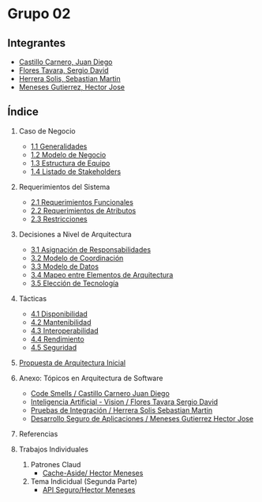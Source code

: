 # Grupo 02
## Integrantes
- [Castillo Carnero, Juan Diego](./Integrantes/castillo/jd.md)
- [Flores Tavara, Sergio David](./Integrantes/flores/flores.md)
- [Herrera Solis, Sebastian Martin](./Integrantes/herrera/herrera.md)
- [Meneses Gutierrez, Hector Jose](./Integrantes/hector/hector.md)

## Índice

1. Caso de Negocio
    - [1.1 Generalidades](./Partes%20del%20Indice/1.%20Caso%20de%20Negocio/1.1%20Generalidad.md)
    - [1.2 Modelo de Negocio](./Partes%20del%20Indice/1.%20Caso%20de%20Negocio/1.2%20Modelo%20de%20Negocio.md)
    - [1.3 Estructura de Equipo](./Partes%20del%20Indice/1.%20Caso%20de%20Negocio/1.3%20Estructura%20de%20Equipo.md)
    - [1.4 Listado de Stakeholders](./Partes%20del%20Indice/1.%20Caso%20de%20Negocio/1.4%20Listado%20de%20Stakeholders.md)
2. Requerimientos del Sistema
    - [2.1 Requerimientos Funcionales](./Partes%20del%20Indice/2.%20Requerimientos%20del%20Sistema/2.1%20Requerimentos%20Funcionales.md)
    - [2.2 Requerimientos de Atributos](./Partes%20del%20Indice/2.%20Requerimientos%20del%20Sistema/2.2%20Requerimentos%20de%20Atributos.md)
    - [2.3 Restricciones](./Partes%20del%20Indice/2.%20Requerimientos%20del%20Sistema/2.3%20Restricciones.md)
3. Decisiones a Nivel de Arquitectura
    - [3.1 Asignación de Responsabilidades](./Partes%20del%20Indice/3.%20Decisiones%20a%20Nivel%20de%20Arquitectura/3.1%20Asignacion%20de%20Responsabilidades.md)
    - [3.2 Modelo de Coordinación](./Partes%20del%20Indice/3.%20Decisiones%20a%20Nivel%20de%20Arquitectura/3.2%20Modelo%20de%20Coordinacion.md)
    - [3.3 Modelo de Datos](./Partes%20del%20Indice/3.%20Decisiones%20a%20Nivel%20de%20Arquitectura/3.3%20Modelo%20de%20Datos.md)
    - [3.4 Mapeo entre Elementos de Arquitectura](./Partes%20del%20Indice/3.%20Decisiones%20a%20Nivel%20de%20Arquitectura/3.4%20Mapeo%20entre%20Elementos%20de%20Arquitectura.md)
    - [3.5 Elección de Tecnología](./Partes%20del%20Indice/3.%20Decisiones%20a%20Nivel%20de%20Arquitectura/3.5%20Eleccion%20de%20Tecnologia.md)
4. Tácticas
    - [4.1 Disponibilidad](./Partes%20del%20Indice/4.%20Tacticas/4.1%20Disponibilidad.md)
    - [4.2 Mantenibilidad](./Partes%20del%20Indice/4.%20Tacticas/4.2%20Mantenibilidad.md)
    - [4.3 Interoperabilidad](./Partes%20del%20Indice/4.%20Tacticas/4.3%20Interoperabilidad.md)
    - [4.4 Rendimiento](./Partes%20del%20Indice/4.%20Tacticas/4.4%20Rendimiento.md)
    - [4.5 Seguridad](./Partes%20del%20Indice/4.%20Tacticas/4.5%20Seguridad.md)
5. [Propuesta de Arquitectura Inicial](./Partes%20del%20Indice/5.%20Propuesta%20de%20Arquitectura%20Inicial/Propuesta%20de%20Arquitectura%20Inicial.md)
6. Anexo: Tópicos en Arquitectura de Software
    - [Code Smells / Castillo Carnero Juan Diego](./Partes%20del%20Indice/6.%20Anexo/Juan%20Diego.md)
    - [Inteligencia Artificial - Vision / Flores Tavara Sergio David](./Partes%20del%20Indice/6.%20Anexo/Sergio.md)
    - [Pruebas de Integración / Herrera Solis Sebastian Martin](./Partes%20del%20Indice/6.%20Anexo/Sebastian.md)
    - [Desarrollo Seguro de Aplicaciones / Meneses Gutierrez Hector Jose](./Partes%20del%20Indice/6.%20Anexo/Hector.md)
7. Referencias

8. Trabajos Individuales
   1. Patrones Claud
        - [Cache-Aside/ Hector Meneses](<Trabajos Inviduales/Patrones Cloud/Hector Meneses.md>)
   2. Tema Indicidual (Segunda Parte)
        - [API Seguro/Hector Meneses](<Trabajos Inviduales/Tema Individual (Segunda Parte)/Hector Meneses.md>)

